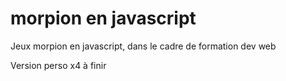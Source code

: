 # morpion en javascript
Jeux morpion en javascript, dans le cadre de formation dev web

Version perso x4 à finir
